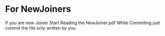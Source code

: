 # For NewJoiners
If you are new Joiner Start Reading the NewJoiner.pdf
While Commiting just commit the file only written by you.
